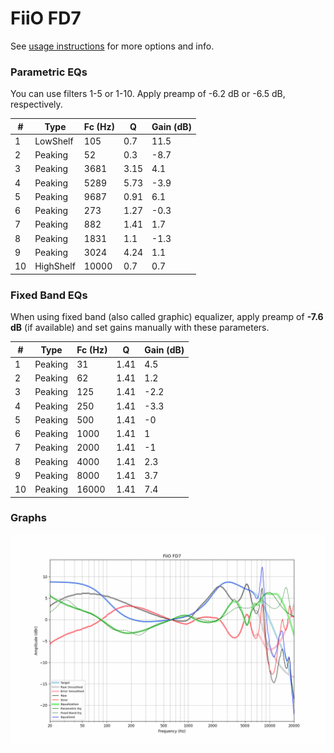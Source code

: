 # FiiO FD7
See [usage instructions](https://github.com/jaakkopasanen/AutoEq#usage) for more options and info.

### Parametric EQs
You can use filters 1-5 or 1-10. Apply preamp of -6.2 dB or -6.5 dB, respectively.

|   # | Type      |   Fc (Hz) |    Q |   Gain (dB) |
|-----|-----------|-----------|------|-------------|
|   1 | LowShelf  |       105 | 0.7  |        11.5 |
|   2 | Peaking   |        52 | 0.3  |        -8.7 |
|   3 | Peaking   |      3681 | 3.15 |         4.1 |
|   4 | Peaking   |      5289 | 5.73 |        -3.9 |
|   5 | Peaking   |      9687 | 0.91 |         6.1 |
|   6 | Peaking   |       273 | 1.27 |        -0.3 |
|   7 | Peaking   |       882 | 1.41 |         1.7 |
|   8 | Peaking   |      1831 | 1.1  |        -1.3 |
|   9 | Peaking   |      3024 | 4.24 |         1.1 |
|  10 | HighShelf |     10000 | 0.7  |         0.7 |

### Fixed Band EQs
When using fixed band (also called graphic) equalizer, apply preamp of **-7.6 dB** (if available) and set gains manually with these parameters.

|   # | Type    |   Fc (Hz) |    Q |   Gain (dB) |
|-----|---------|-----------|------|-------------|
|   1 | Peaking |        31 | 1.41 |         4.5 |
|   2 | Peaking |        62 | 1.41 |         1.2 |
|   3 | Peaking |       125 | 1.41 |        -2.2 |
|   4 | Peaking |       250 | 1.41 |        -3.3 |
|   5 | Peaking |       500 | 1.41 |        -0   |
|   6 | Peaking |      1000 | 1.41 |         1   |
|   7 | Peaking |      2000 | 1.41 |        -1   |
|   8 | Peaking |      4000 | 1.41 |         2.3 |
|   9 | Peaking |      8000 | 1.41 |         3.7 |
|  10 | Peaking |     16000 | 1.41 |         7.4 |

### Graphs
![](./FiiO%20FD7.png)
